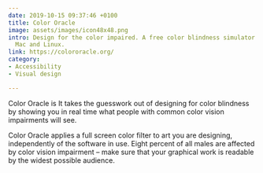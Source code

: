 ```yaml
---
date: 2019-10-15 09:37:46 +0100
title: Color Oracle
image: assets/images/icon48x48.png
intro: Design for the color impaired. A free color blindness simulator for Windows,
  Mac and Linux.
link: https://colororacle.org/
category:
- Accessibility
- Visual design

---
```

Color Oracle is It takes the guesswork out of designing for color blindness by showing you in real time what people with common color vision impairments will see.  
  
Color Oracle applies a full screen color filter to art you are designing, independently of the software in use. Eight percent of all males are affected by color vision impairment – make sure that your graphical work is readable by the widest possible audience.